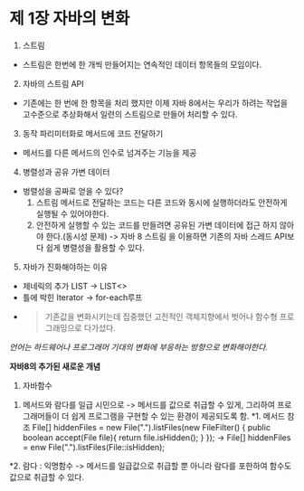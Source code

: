 # 제 1장 자바의 변화 

1. 스트림 
  - 스트림은 한번에 한 개씩 만들어지는 연속적인 데이터 항목들의 모임이다. 
  
2. 자바의 스트림 API
  - 기존에는 한 번에 한 항목을 처리 했지만 이제 자바 8에서는 우리가 하려는 작업을 고수준으로 추상화해서 일련의 스트림으로 만들어 처리할 수 있다. 
   
3. 동작 파리미터화로 메서드에 코드 전달하기 
  - 메서드를 다른 메서드의 인수로 넘겨주는 기능을 제공 

4. 병렬성과 공유 가변 데이터 
  - 벙렬성을 공짜로 얻을 수 있다?
    1) 스트림 메서드로 전달하는 코드는 다른 코드와 동시에 실행하더라도 안전하게 실행될 수 있어야한다.
    2) 안전하게 실행할 수 있는 코드를 만들려면 공유된 가변 데이터에 접근 하지 않아야 한다.(동시성 문제)
    -> 자바 8 스트림 을 이용하면 기존의 자바 스레드 API보다 쉽게 병렬성을 활용할 수 있다.
    
5. 자바가 진화해야하는 이유 
  - 제네릭의 추가 LIST -> LIST<> 
  - 틀에 박힌 Iterator -> for-each루프
  - > 기존값을 변화시키는데 집중했던 고전적인 객체지향에서 벗어나 함수형 프로그래밍으로 다가섰다.
  
  *언어는 하드웨어나 프로그래머 기대의 변화에 부응하는 방향으로 변화해야한다.* 


**자바8의 추가된 새로운 개념**

1. 자바함수 
  1) 메서드와 람다를 일급 시민으로 
    -> 메서드를 값으로 취급할 수 있게, 그리하여 프로그래머들이 더 쉽게 프로그램을 구현할 수 있는 환경이 제공되도록 함.
    *1. 메서드 참조 
      File[] hiddenFiles = new File(".").listFiles(new FileFilter() {
         public boolean accept(File file){
            return file.isHidden();
         }
      });
     -> File[] hiddenFiles = enw File(".").listFiles(File::isHidden);
    
   *2. 람다 : 익명함수 -> 메서드를 일급값으로 취급할 뿐 아니라 람다를 포한하여 함수도 값으로 취급할 수 있다. 
   
    
    
    
    
    
    
    
